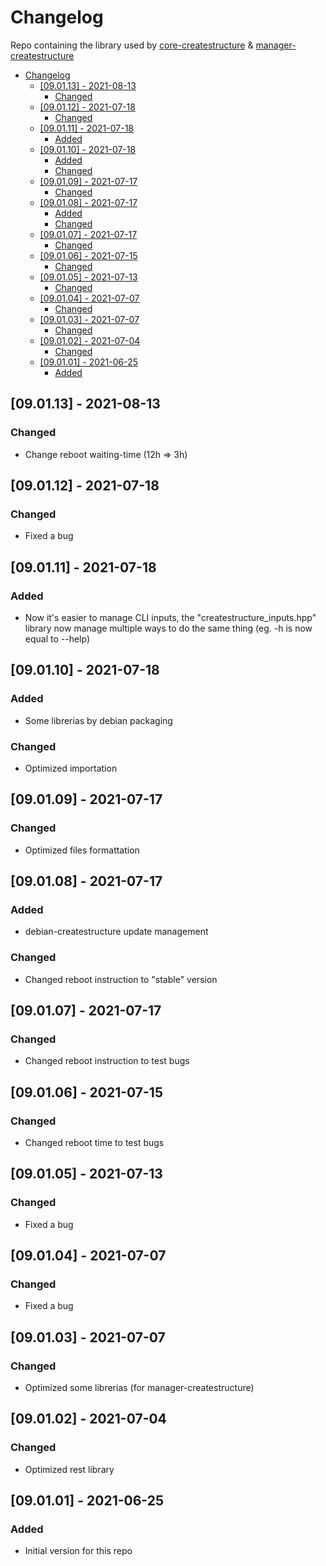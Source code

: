 # Changelog
Repo containing the library used by [core-createstructure](https://github.com/createstructure/core-createstructure) & [manager-createstructure](https://github.com/createstructure/manager-createstructure)

- [Changelog](#changelog)
  - [[09.01.13] - 2021-08-13](#090113---2021-08-13)
    - [Changed](#changed)
  - [[09.01.12] - 2021-07-18](#090112---2021-07-18)
    - [Changed](#changed-1)
  - [[09.01.11] - 2021-07-18](#090111---2021-07-18)
    - [Added](#added)
  - [[09.01.10] - 2021-07-18](#090110---2021-07-18)
    - [Added](#added-1)
    - [Changed](#changed-2)
  - [[09.01.09] - 2021-07-17](#090109---2021-07-17)
    - [Changed](#changed-3)
  - [[09.01.08] - 2021-07-17](#090108---2021-07-17)
    - [Added](#added-2)
    - [Changed](#changed-4)
  - [[09.01.07] - 2021-07-17](#090107---2021-07-17)
    - [Changed](#changed-5)
  - [[09.01.06] - 2021-07-15](#090106---2021-07-15)
    - [Changed](#changed-6)
  - [[09.01.05] - 2021-07-13](#090105---2021-07-13)
    - [Changed](#changed-7)
  - [[09.01.04] - 2021-07-07](#090104---2021-07-07)
    - [Changed](#changed-8)
  - [[09.01.03] - 2021-07-07](#090103---2021-07-07)
    - [Changed](#changed-9)
  - [[09.01.02] - 2021-07-04](#090102---2021-07-04)
    - [Changed](#changed-10)
  - [[09.01.01] - 2021-06-25](#090101---2021-06-25)
    - [Added](#added-3)

## [09.01.13] - 2021-08-13
### Changed
- Change reboot waiting-time (12h => 3h)

## [09.01.12] - 2021-07-18
### Changed
- Fixed a bug

## [09.01.11] - 2021-07-18
### Added
- Now it's easier to manage CLI inputs, the "createstructure_inputs.hpp" library now manage multiple ways to do the same thing (eg. -h is now equal to --help)

## [09.01.10] - 2021-07-18
### Added
- Some librerias by debian packaging
### Changed
- Optimized importation

## [09.01.09] - 2021-07-17
### Changed
- Optimized files formattation

## [09.01.08] - 2021-07-17
### Added
- debian-createstructure update management
### Changed
- Changed reboot instruction to "stable" version

## [09.01.07] - 2021-07-17
### Changed
- Changed reboot instruction to test bugs

## [09.01.06] - 2021-07-15
### Changed
- Changed reboot time to test bugs

## [09.01.05] - 2021-07-13
### Changed
- Fixed a bug

## [09.01.04] - 2021-07-07
### Changed
- Fixed a bug

## [09.01.03] - 2021-07-07
### Changed
- Optimized some librerias (for manager-createstructure)

## [09.01.02] - 2021-07-04
### Changed
- Optimized rest library

## [09.01.01] - 2021-06-25
### Added
- Initial version for this repo
